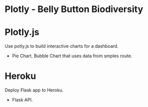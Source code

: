# Plotly - Belly Button Biodiversity
# Plotly.js

Use potly.js to build interactive charts for a dashboard.
- Pie Chart, Bubble Chart that uses data from smples route.
# Heroku
Deploy Flask app to Heroku.
- Flask API.

